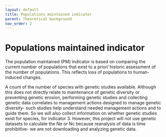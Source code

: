 ```yaml
---
layout: default
title: Populations maintained indicator
parent: Theoretical background
nav_order: 2
---
```


# Populations maintained indicator

The population maintained (PM) indicator is based on comparing the current number of populations that exist to a prior/ historic assessment of the number of populations. This reflects loss of populations to human-induced changes. 


A count of the number of species with genetic studies available.  Although this does not directly relate to maintenance of genetic diversity or preventing genetic erosion, performing genetic studies and collecting genetic data correlates to management actions designed to manage genetic diversity- such studies help understand needed management actions and to guide them.  So we will also collect information on whether genetic studies exist for species, for indicator 3.  However, this project will not use genetic datasets to calculate the Ne or Nc because reanalysis of data is time prohibitive- we are not downloading and analyzing genetic data.  